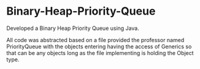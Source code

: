 # Binary-Heap-Priority-Queue
Developed a Binary Heap Priority Queue using Java. 

All code was abstracted based on a file provided the professor named PriorityQueue<E> with the objects entering having the access of Generics
so that <E> can be any objects long as the file implementing is holding the Object type.





